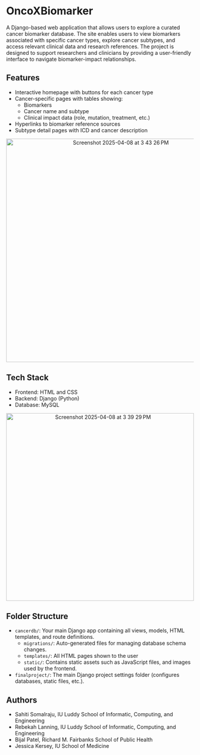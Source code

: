 # OncoXBiomarker
A Django-based web application that allows users to explore a curated cancer biomarker database. The site enables users to view biomarkers associated with specific cancer types, explore cancer subtypes, and access relevant clinical data and research references. The project is designed to support researchers and clinicians by providing a user-friendly interface to navigate biomarker-impact relationships.

## Features
- Interactive homepage with buttons for each cancer type
- Cancer-specific pages with tables showing:
  -  Biomarkers
  -  Cancer name and subtype
  -  Clinical impact data (role, mutation, treatment, etc.)
- Hyperlinks to biomarker reference sources
- Subtype detail pages with ICD and cancer description

<p align="center">
  <img width="600" alt="Screenshot 2025-04-08 at 3 43 26 PM" src="https://github.com/user-attachments/assets/2a8e2735-8f3c-487a-aa42-ba63c052ef2b" />
</p>

## Tech Stack
- Frontend: HTML and CSS
- Backend: Django (Python)
- Database: MySQL

<p align="center">
  <img width="504" alt="Screenshot 2025-04-08 at 3 39 29 PM" src="https://github.com/user-attachments/assets/dca4dc38-9904-4696-840a-4601ce723f28" />
</p>

## Folder Structure
- `cancerdb/`: Your main Django app containing all views, models, HTML templates, and route definitions.
  - `migrations/`: Auto-generated files for managing database schema changes.
  - `templates/`: All HTML pages shown to the user
  - `static/`: Contains static assets such as JavaScript files, and images used by the frontend.
- `finalproject/`: The main Django project settings folder (configures databases, static files, etc.).

## Authors
- Sahiti Somalraju, IU Luddy School of Informatic, Computing, and Engineering
- Rebekah Lanning, IU Luddy School of Informatic, Computing, and Engineering
- Bijal Patel, Richard M. Fairbanks School of Public Health
- Jessica Kersey, IU School of Medicine
